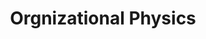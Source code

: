 ---
title: "Orgnizational Physics"
description: "“The right organizational structure isn’t the one that looks good on paper, it’s the one that supports the flow of energy within the business.”"
cover: "images/reading/orgnizational-physics.jpeg"
publishDate: 2016-08-11
authors: "Lex Sisney"
categories: ["business & leadership"]
status: 🟢
---